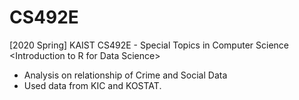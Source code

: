 # CS492E
[2020 Spring] KAIST CS492E - Special Topics in Computer Science \<Introduction to R for Data Science>
- Analysis on relationship of Crime and Social Data
- Used data from KIC and KOSTAT.
